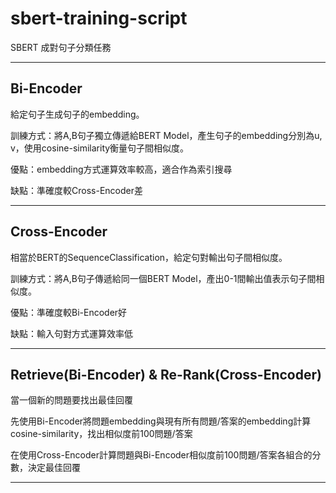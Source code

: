 # sbert-training-script
SBERT 成對句子分類任務

-----

## Bi-Encoder

給定句子生成句子的embedding。

訓練方式：將A,B句子獨立傳遞給BERT Model，產生句子的embedding分別為u, v，使用cosine-similarity衡量句子間相似度。

優點：embedding方式運算效率較高，適合作為索引搜尋

缺點：準確度較Cross-Encoder差

---

## Cross-Encoder

相當於BERT的SequenceClassification，給定句對輸出句子間相似度。

訓練方式：將A,B句子傳遞給同一個BERT Model，產出0-1間輸出值表示句子間相似度。

優點：準確度較Bi-Encoder好

缺點：輸入句對方式運算效率低

---

## Retrieve(Bi-Encoder) & Re-Rank(Cross-Encoder)

當一個新的問題要找出最佳回覆

先使用Bi-Encoder將問題embedding與現有所有問題/答案的embedding計算cosine-similarity，找出相似度前100問題/答案

在使用Cross-Encoder計算問題與Bi-Encoder相似度前100問題/答案各組合的分數，決定最佳回覆


-----

